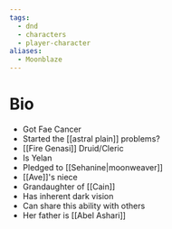 ```yaml
---
tags:
  - dnd
  - characters
  - player-character
aliases:
  - Moonblaze
---
```

# Bio
- Got Fae Cancer
- Started the [[astral plain]] problems?
- [[Fire Genasi]] Druid/Cleric
- Is Yelan
- Pledged to [[Sehanine|moonweaver]]
- [[Ave]]'s niece
- Grandaughter of [[Cain]]
- Has inherent dark vision
- Can share this ability with others
- Her father is [[Abel Ashari]]